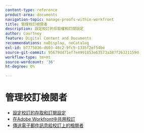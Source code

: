 ```yaml
---
content-type: reference
product-area: documents
navigation-topic: manage-proofs-within-workfront
title: 管理校訂檢閱者
description: 設定校訂的存取權和訂閱設定
author: Courtney
feature: Digital Content and Documents
recommendations: noDisplay, noCatalog
exl-id: b7775036-d603-48c2-9fc5-1335f2ef54be
source-git-commit: 95679dd71ef7e4991853e63573a387f26321159d
workflow-type: tm+mt
source-wordcount: '36'
ht-degree: 0%

---
```


# 管理校訂檢閱者

* [設定校訂的存取和訂閱設定](../../../../review-and-approve-work/proofing/managing-proofs-within-workfront/configure-access-subscription-settings-proof.md)
* [在Adobe Workfront中共用校訂](../../../../review-and-approve-work/proofing/managing-proofs-within-workfront/share-a-proof-in-workfront.md)
* [傳送電子郵件訊息給校訂上的檢閱者](../../../../review-and-approve-work/proofing/managing-proofs-within-workfront/send-email-messages-to-users-proof.md)
